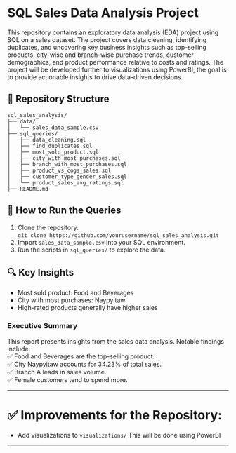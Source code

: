 # SQL Sales Data Analysis Project

This repository contains an exploratory data analysis (EDA) project using SQL on a sales dataset. The project covers data cleaning, identifying duplicates, and uncovering key business insights such as top-selling products, city-wise and branch-wise purchase trends, customer demographics, and product performance relative to costs and ratings. The project will be developed further to visualizations using PowerBI, the goal is to provide actionable insights to drive data-driven decisions.

## 📂 Repository Structure
```
sql_sales_analysis/
├── data/
│   └── sales_data_sample.csv
├── sql_queries/
│   ├── data_cleaning.sql
│   ├── find_duplicates.sql
│   ├── most_sold_product.sql
│   ├── city_with_most_purchases.sql
│   ├── branch_with_most_purchases.sql
│   ├── product_vs_cogs_sales.sql
│   ├── customer_type_gender_sales.sql
│   └── product_sales_avg_ratings.sql
├── README.md
```

## 🚀 How to Run the Queries
1. Clone the repository:  
   `git clone https://github.com/yourusername/sql_sales_analysis.git`
2. Import `sales_data_sample.csv` into your SQL environment.
3. Run the scripts in `sql_queries/` to explore the data.

## 🔍 Key Insights
- Most sold product: Food and Beverages
- City with most purchases: Naypyitaw
- High-rated products generally have higher sales


### Executive Summary
This report presents insights from the sales data analysis. Notable findings include:  
✅ Food and Beverages are the top-selling product.  
✅ City Naypyitaw accounts for 34.23% of total sales.  
✅ Branch A leads in sales volume.  
✅ Female customers tend to spend more.  

---

# ✅ Improvements for the Repository:
- Add visualizations to `visualizations/`
This will be done using PowerBI
---
